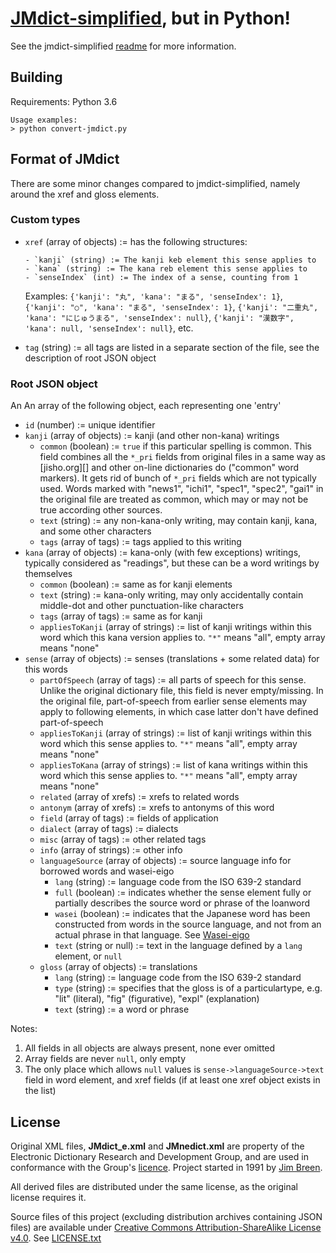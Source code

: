 # [JMdict-simplified](https://github.com/scriptin/jmdict-simplified), but in Python!

See the jmdict-simplified [readme](https://github.com/scriptin/jmdict-simplified/blob/master/README.md) for more information.

## Building

Requirements: Python 3.6

~~~
Usage examples:
> python convert-jmdict.py
~~~

## Format of JMdict

There are some minor changes compared to jmdict-simplified, namely around the xref and gloss elements.

### Custom types

- `xref` (array of objects) := has the following structures:

      - `kanji` (string) := The kanji keb element this sense applies to
      - `kana` (string) := The kana reb element this sense applies to 
      - `senseIndex` (int) := The index of a sense, counting from 1

    Examples: `{'kanji': "丸", 'kana': "まる", 'senseIndex': 1}`, `{'kanji': "○", 'kana': "まる", 'senseIndex': 1}`, `{'kanji': "二重丸", 'kana': "にじゅうまる", 'senseIndex': null}`, `{'kanji': "漢数字", 'kana': null, 'senseIndex': null}`, etc.

- `tag` (string) := all tags are listed in a separate section of the file, see the description of root JSON object

### Root JSON object
An An array of the following object, each representing one 'entry'

  - `id` (number) := unique identifier
  - `kanji` (array of objects) := kanji (and other non-kana) writings
      - `common` (boolean) := `true` if this particular spelling is common. This field combines all the `*_pri` fields from original files in a same way as [jisho.org][] and other on-line dictionaries do ("common" word markers). It gets rid of bunch of `*_pri` fields which are not typically used. Words marked with "news1", "ichi1", "spec1", "spec2", "gai1" in the original file are treated as common, which may or may not be true according other sources.
      - `text` (string) := any non-kana-only writing, may contain kanji, kana, and some other characters
      - `tags` (array of tags) := tags applied to this writing
  - `kana` (array of objects) := kana-only (with few exceptions) writings, typically considered as "readings", but these can be a word writings by themselves
      - `common` (boolean) := same as for kanji elements
      - `text` (string) := kana-only writing, may only accidentally contain middle-dot and other punctuation-like characters
      - `tags` (array of tags) := same as for kanji
      - `appliesToKanji` (array of strings) := list of kanji writings within this word which this kana version applies to. `"*"` means "all", empty array means "none"
  - `sense` (array of objects) := senses (translations + some related data) for this words
      - `partOfSpeech` (array of tags) := all parts of speech for this sense. Unlike the original dictionary file, this field is never empty/missing. In the original file, part-of-speech from earlier sense elements may apply to following elements, in which case latter don't have defined part-of-speech
      - `appliesToKanji` (array of strings) := list of kanji writings within this word which this sense applies to. `"*"` means "all", empty array means "none"
      - `appliesToKana` (array of strings) := list of kana writings within this word which this sense applies to. `"*"` means "all", empty array means "none"
      - `related` (array of xrefs) := xrefs to related words
      - `antonym` (array of xrefs) := xrefs to antonyms of this word
      - `field` (array of tags) := fields of application
      - `dialect` (array of tags) := dialects
      - `misc` (array of tags) := other related tags
      - `info` (array of strings) := other info
      - `languageSource` (array of objects) := source language info for borrowed words and wasei-eigo
          - `lang` (string) := language code from the ISO 639-2 standard
          - `full` (boolean) := indicates whether the sense element fully or partially describes the source word or phrase of the loanword
          - `wasei` (boolean) := indicates that the Japanese word has been constructed from words in the source language, and not from an actual phrase in that language. See [Wasei-eigo](https://en.wikipedia.org/wiki/Wasei-eigo)
          - `text` (string or null) := text in the language defined by a `lang` element, or `null`
      - `gloss` (array of objects) := translations
          - `lang` (string) := language code from the ISO 639-2 standard
          - `type` (string) := specifies that the gloss is of a particulartype, e.g. "lit" (literal), "fig" (figurative), "expl" (explanation)
          - `text` (string) := a word or phrase

Notes:

1. All fields in all objects are always present, none ever omitted
2. Array fields are never `null`, only empty
3. The only place which allows `null` values is `sense->languageSource->text` field in word element, and xref fields (if at least one xref object exists in the list)

## License

Original XML files, **JMdict_e.xml** and **JMnedict.xml** are property of the Electronic Dictionary Research and Development Group, and are used in conformance with the Group's [licence](http://www.edrdg.org/edrdg/licence.html). Project started in 1991 by [Jim Breen](http://www.csse.monash.edu.au/~jwb/).

All derived files are distributed under the same license, as the original license requires it.

Source files of this project (excluding distribution archives containing JSON files) are available under [Creative Commons Attribution-ShareAlike License v4.0](http://creativecommons.org/licenses/by-sa/4.0/). See [LICENSE.txt](LICENSE.txt)
